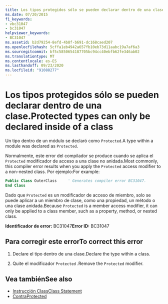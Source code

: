 ```yaml
---
title: Los tipos protegidos sólo se pueden declarar dentro de una clase.
ms.date: 07/20/2015
f1_keywords:
- vbc31047
- bc31047
helpviewer_keywords:
- BC31047
ms.assetid: b2d79254-8efd-4b8f-b691-dc168caed207
ms.openlocfilehash: 5cffa1eb4942a657fb10eb73d11aabc19a7af6a3
ms.sourcegitcommit: bf5c5850654187705bc94cc40ebfb62fe346ab02
ms.translationtype: MT
ms.contentlocale: es-ES
ms.lasthandoff: 09/23/2020
ms.locfileid: "91088277"
---
```

# <a name="protected-types-can-only-be-declared-inside-of-a-class"></a><span data-ttu-id="59ef0-102">Los tipos protegidos sólo se pueden declarar dentro de una clase.</span><span class="sxs-lookup"><span data-stu-id="59ef0-102">Protected types can only be declared inside of a class</span></span>

<span data-ttu-id="59ef0-103">Un tipo dentro de un módulo se declaró como `Protected`.</span><span class="sxs-lookup"><span data-stu-id="59ef0-103">A type within a module was declared as `Protected`.</span></span>

<span data-ttu-id="59ef0-104">Normalmente, este error del compilador se produce cuando se aplica el `Protected` modificador de acceso a una clase no anidada.</span><span class="sxs-lookup"><span data-stu-id="59ef0-104">Most commonly, this compiler error results when you apply the `Protected` access modifier to a non-nested class.</span></span> <span data-ttu-id="59ef0-105">Por ejemplo:</span><span class="sxs-lookup"><span data-stu-id="59ef0-105">For example:</span></span>

```vb
Public Class OuterClass     ' Generates compiler error BC31047.
End Class
```

<span data-ttu-id="59ef0-106">Dado que `Protected` es un modificador de acceso de miembro, solo se puede aplicar a un miembro de clase, como una propiedad, un método o una clase anidada.</span><span class="sxs-lookup"><span data-stu-id="59ef0-106">Because `Protected` is a member access modifier, it can only be applied to a class member, such as a property, method, or nested class.</span></span>

 <span data-ttu-id="59ef0-107">**Identificador de error:** BC31047</span><span class="sxs-lookup"><span data-stu-id="59ef0-107">**Error ID:** BC31047</span></span>  
  
## <a name="to-correct-this-error"></a><span data-ttu-id="59ef0-108">Para corregir este error</span><span class="sxs-lookup"><span data-stu-id="59ef0-108">To correct this error</span></span>  
  
1. <span data-ttu-id="59ef0-109">Declare el tipo dentro de una clase.</span><span class="sxs-lookup"><span data-stu-id="59ef0-109">Declare the type within a class.</span></span>  
  
2. <span data-ttu-id="59ef0-110">Quite el modificador `Protected` .</span><span class="sxs-lookup"><span data-stu-id="59ef0-110">Remove the `Protected` modifier.</span></span>  
  
## <a name="see-also"></a><span data-ttu-id="59ef0-111">Vea también</span><span class="sxs-lookup"><span data-stu-id="59ef0-111">See also</span></span>

- [<span data-ttu-id="59ef0-112">Instrucción Class</span><span class="sxs-lookup"><span data-stu-id="59ef0-112">Class Statement</span></span>](../language-reference/statements/class-statement.md)
- [<span data-ttu-id="59ef0-113">Contra</span><span class="sxs-lookup"><span data-stu-id="59ef0-113">Protected</span></span>](../language-reference/modifiers/protected.md)
